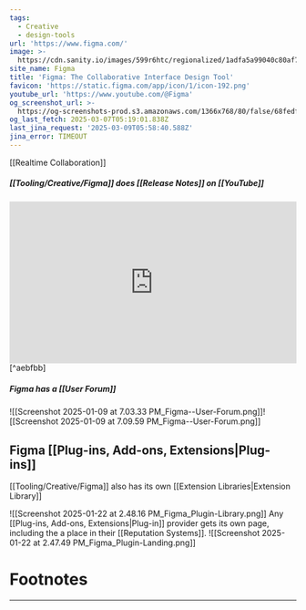 ```yaml
---
tags:
  - Creative
  - design-tools
url: 'https://www.figma.com/'
image: >-
  https://cdn.sanity.io/images/599r6htc/regionalized/1adfa5a99040c80af7b4b5e3e2cf845315ea2367-2400x1260.png?w=1200&q=70&fit=max&auto=format
site_name: Figma
title: 'Figma: The Collaborative Interface Design Tool'
favicon: 'https://static.figma.com/app/icon/1/icon-192.png'
youtube_url: 'https://www.youtube.com/@Figma'
og_screenshot_url: >-
  https://og-screenshots-prod.s3.amazonaws.com/1366x768/80/false/68fedf64924894e13bb99abb21c12be64ecfb0387bc39c7acd2c64cd5949932f.jpeg
og_last_fetch: 2025-03-07T05:19:01.838Z
last_jina_request: '2025-03-09T05:58:40.588Z'
jina_error: TIMEOUT
---
```

[[Realtime Collaboration]]

##### [[Tooling/Creative/Figma]] does [[Release Notes]] on [[YouTube]]
<iframe 
style="aspect-ratio:16/9;width:100%;height:auto" 
src="https://www.youtube.com/embed/LuUuzCVaLLk?controls=0" 
title="YouTube video player" 
frameborder="0" 
allow="accelerometer; clipboard-write; encrypted-media; gyroscope; picture-in-picture; web-share" 
referrerpolicy="strict-origin-when-cross-origin" 
allowfullscreen
></iframe> [^aebfbb]

##### Figma has a [[User Forum]]

![[Screenshot 2025-01-09 at 7.03.33 PM_Figma--User-Forum.png]]![[Screenshot 2025-01-09 at 7.09.59 PM_Figma--User-Forum.png]]
## Figma [[Plug-ins,  Add-ons,  Extensions|Plug-ins]]
[[Tooling/Creative/Figma]] also has its own [[Extension Libraries|Extension Library]]

![[Screenshot 2025-01-22 at 2.48.16 PM_Figma_Plugin-Library.png]]
Any [[Plug-ins,  Add-ons,  Extensions|Plug-in]] provider gets its own page, including the a place in their [[Reputation Systems]].
![[Screenshot 2025-01-22 at 2.47.49 PM_Figma_Plugin-Landing.png]]



# Footnotes
***

[^aebfbb]: 2025, Mar 04. "[Release Notes 2025: February Edition | Figma](https://www.youtube.com/embed/LuUuzCVaLLk?controls=0)," [[Tooling/Creative/Figma]]

